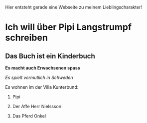 Hier entsteht gerade eine Webseite zu meinem Lieblingscharakter!
# Ich will über Pipi Langstrumpf schreiben
## Das Buch ist ein Kinderbuch
**Es macht auch Erwachsenen spass**

*Es spielt vermutlich in Schweden*

Es wohnen im der Villa Kunterbund:

1. Pipi

2. Der Affe Herr Nielssson

3. Das Pferd Onkel
